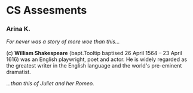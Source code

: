 # CS Assesments
### Arina K.

  _For never was a story of more woe than this..._


  (c) **William Shakespeare** (bapt.Tooltip baptised 26 April 1564 – 23 April 1616) was an English playwright, poet and actor. 
He is widely regarded as the greatest writer in the English language and the world's pre-eminent dramatist.


  ._..than this of Juliet and her Romeo._
